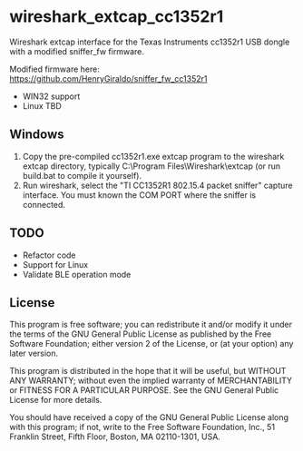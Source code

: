 # wireshark_extcap_cc1352r1

Wireshark extcap interface for the Texas Instruments cc1352r1 USB dongle with a modified sniffer_fw firmware.

Modified firmware here: https://github.com/HenryGiraldo/sniffer_fw_cc1352r1

- WIN32 support
- Linux TBD


## Windows

1. Copy the pre-compiled cc1352r1.exe extcap program to the wireshark extcap directory, typically C:\Program Files\Wireshark\extcap (or run build.bat to compile it yourself).
2. Run wireshark, select the "TI CC1352R1 802.15.4 packet sniffer" capture interface. You must known the COM PORT where the sniffer is connected.

## TODO

- Refactor code
- Support for Linux
- Validate BLE operation mode


## License

This program is free software; you can redistribute it and/or
modify it under the terms of the GNU General Public License
as published by the Free Software Foundation; either version 2
of the License, or (at your option) any later version.

This program is distributed in the hope that it will be useful,
but WITHOUT ANY WARRANTY; without even the implied warranty of
MERCHANTABILITY or FITNESS FOR A PARTICULAR PURPOSE.  See the
GNU General Public License for more details.

You should have received a copy of the GNU General Public License
along with this program; if not, write to the Free Software
Foundation, Inc., 51 Franklin Street, Fifth Floor, Boston, MA  02110-1301, USA.
